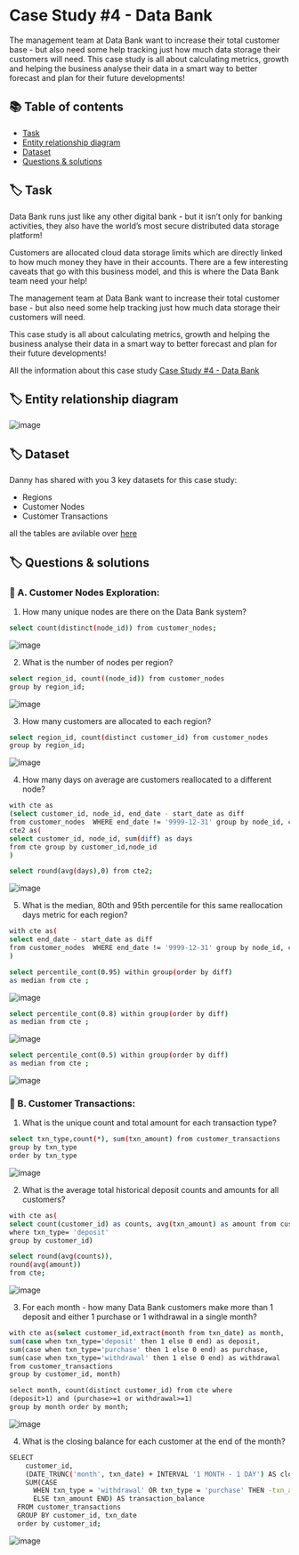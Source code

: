 
# Case Study #4 - Data Bank
The management team at Data Bank want to increase their total customer base - but also need some help tracking just how much data storage their customers will need. This case study is all about calculating metrics, growth and helping the business analyse their data in a smart way to better forecast and plan for their future developments!




## 📚 Table of contents

 - [Task]()
 - [Entity relationship diagram]()
 - [Dataset]()
 - [Questions & solutions]()


## 🏷 Task

Data Bank runs just like any other digital bank - but it isn’t only for banking activities, they also have the world’s most secure distributed data storage platform!

Customers are allocated cloud data storage limits which are directly linked to how much money they have in their accounts. There are a few interesting caveats that go with this business model, and this is where the Data Bank team need your help!

The management team at Data Bank want to increase their total customer base - but also need some help tracking just how much data storage their customers will need.

This case study is all about calculating metrics, growth and helping the business analyse their data in a smart way to better forecast and plan for their future developments!


All the information about this case study [Case Study #4 - Data Bank](https://8weeksqlchallenge.com/case-study-4/)

## 🏷 Entity relationship diagram
![image](https://github.com/user-attachments/assets/1c4b6566-e410-4b56-8c9b-ae90a2b81eb3)


## 🏷 Dataset
Danny has shared with you 3 key datasets for this case study:

- Regions
- Customer Nodes
- Customer Transactions

all the tables are avilable over [here](https://www.db-fiddle.com/f/2GtQz4wZtuNNu7zXH5HtV4/3)


##  🏷 Questions & solutions

### 📝  A. Customer Nodes Exploration:

1. How many unique nodes are there on the Data Bank system?
```bash 
select count(distinct(node_id)) from customer_nodes;
```
![image](https://github.com/user-attachments/assets/2dcadc54-8f30-4517-b3ef-e95006314451)

2. What is the number of nodes per region?
```bash 
select region_id, count((node_id)) from customer_nodes 
group by region_id;
```
![image](https://github.com/user-attachments/assets/2d2273d3-8021-4c96-bba0-048e7ac05c3c)


3. How many customers are allocated to each region?
```bash 
select region_id, count(distinct customer_id) from customer_nodes 
group by region_id;
```
![image](https://github.com/user-attachments/assets/7d7a838c-7c1f-48a3-8345-b2626a737263)

4. How many days on average are customers reallocated to a different node?
```bash 
with cte as
(select customer_id, node_id, end_date - start_date as diff 
from customer_nodes  WHERE end_date != '9999-12-31' group by node_id, customer_id,start_date, end_date),
cte2 as(
select customer_id, node_id, sum(diff) as days
from cte group by customer_id,node_id
)

select round(avg(days),0) from cte2;
```
![image](https://github.com/user-attachments/assets/127d3f84-637c-44e5-a57b-693000808ffb)


5. What is the median, 80th and 95th percentile for this same reallocation days metric for each region?
```bash 
with cte as(
select end_date - start_date as diff 
from customer_nodes  WHERE end_date != '9999-12-31' group by node_id, customer_id,start_date, end_date
)

select percentile_cont(0.95) within group(order by diff)
as median from cte ;
```
![image](https://github.com/user-attachments/assets/b23dca04-daa7-40a9-8ab3-049afe4c5b59)

```bash 
select percentile_cont(0.8) within group(order by diff)
as median from cte ;
```
![image](https://github.com/user-attachments/assets/179b695c-3dea-47d4-9b79-a17cc9569013)

```bash 
select percentile_cont(0.5) within group(order by diff)
as median from cte ;
```
![image](https://github.com/user-attachments/assets/9b555e73-6c04-4e77-aa80-709d5c2fd6e1)



### 📝  B. Customer Transactions:

1. What is the unique count and total amount for each transaction type?
```bash
select txn_type,count(*), sum(txn_amount) from customer_transactions
group by txn_type
order by txn_type
```
![image](https://github.com/user-attachments/assets/292cf33b-62a3-40d8-bae8-7ff4596897eb)


2. What is the average total historical deposit counts and amounts for all customers?
```bash
with cte as(
select count(customer_id) as counts, avg(txn_amount) as amount from customer_transactions
where txn_type= 'deposit'
group by customer_id)

select round(avg(counts)),
round(avg(amount))
from cte;
```
![image](https://github.com/user-attachments/assets/9668ba5f-74c0-4300-a438-accc06ac515e)

3. For each month - how many Data Bank customers make more than 1 deposit and either 1 purchase or 1 withdrawal in a single month?

```bash
with cte as(select customer_id,extract(month from txn_date) as month,
sum(case when txn_type='deposit' then 1 else 0 end) as deposit,
sum(case when txn_type='purchase' then 1 else 0 end) as purchase,
sum(case when txn_type='withdrawal' then 1 else 0 end) as withdrawal
from customer_transactions
group by customer_id, month)

select month, count(distinct customer_id) from cte where
(deposit>1) and (purchase>=1 or withdrawal>=1)
group by month order by month;
```
![image](https://github.com/user-attachments/assets/c548d4b8-6c70-4791-a3a5-ca3d093a4f8a)

4. What is the closing balance for each customer at the end of the month?
```bash
SELECT 
    customer_id, 
    (DATE_TRUNC('month', txn_date) + INTERVAL '1 MONTH - 1 DAY') AS closing_month, 
    SUM(CASE 
      WHEN txn_type = 'withdrawal' OR txn_type = 'purchase' THEN -txn_amount
      ELSE txn_amount END) AS transaction_balance
  FROM customer_transactions
  GROUP BY customer_id, txn_date 
  order by customer_id;
```
![image](https://github.com/user-attachments/assets/ac52c0f1-9a85-4155-ac53-3ef9f7d53bf0)
